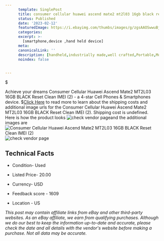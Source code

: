 ```yaml
---
      template: SinglePost
      title: consumer cellular huawei ascend mate2 mt2l03 16gb black reset clean imei 2 
      status: Published
      date: '2023-02-12'
      featuredImage: https://i.ebayimg.com/thumbs/images/g/zgsAAOSwwuBjyt~q/s-l225.jpg
      categories: 
      excerpt: >-
        [smartphone,device ,hand held device]
      meta:
      canonicalLink: ''
      description: [handheld,industrially made,well crafted,Portable,Mobile,Compact,Convenient,Lightweight,Maneuverable,Man-portable,Miniature,Carriable,Hand-held,Light,Holdable,Transportable,Mobile device,Pocket-sized,On-the-go,Wireless,Cordless,Compact size,Convenient size, smartphone,device ,hand held device]
      noindex: false
      
        
---
```

$

Achieve your dreams Consumer Cellular Huawei Ascend Mate2 MT2L03   16GB BLACK  Reset Clean IMEI  (2) - a 4-star Cell Phones & Smartphones device.
$[Click Here](https://www.ebay.com/itm/125729234310?hash=item1d460bdd86%3Ag%3AzgsAAOSwwuBjyt%7Eq&mkevt=1&mkcid=1&mkrid=711-53200-19255-0&campid=%253CePNCampaignId%253E&customid=%253CreferenceId%253E&toolid=10049) to read more to learn about the shipping costs and additional image urls for the Consumer Cellular Huawei Ascend Mate2 MT2L03   16GB BLACK  Reset Clean IMEI  (2). Shipping cost is undefined. Here is how the product looks ![check vendor page](https://i.ebayimg.com/thumbs/images/g/zgsAAOSwwuBjyt~q/s-l225.jpg)and the additional images are![Consumer Cellular Huawei Ascend Mate2 MT2L03   16GB BLACK  Reset Clean IMEI  (2)](https://i.ebayimg.com/images/g/zgsAAOSwwuBjyt~q/s-l1600.jpg)![check vendor page](https://origin-galleryplus.ebayimg.com/ws/web/125729234310_2_0_1/225x225.jpg,https://origin-galleryplus.ebayimg.com/ws/web/125729234310_3_0_1/225x225.jpg,https://origin-galleryplus.ebayimg.com/ws/web/125729234310_4_0_1/225x225.jpg,https://origin-galleryplus.ebayimg.com/ws/web/125729234310_5_0_1/225x225.jpg)



 ## Technical Facts 



     
      

 - Condition- Used 


      

 - Listed Price- 20.00 


      

 - Currency- USD 


      

 - Feedback score - 1609 


      

 - Location - US 


      
      

 *_This post may contain affiliate links from eBay and other third-party websites. As an eBay affiliate, we earn from qualifying purchases. Although we do our best to keep the information up-to-date and accurate, please check the date and all details with the vendor's website before making a purchase. Not all data may be accurate._*






